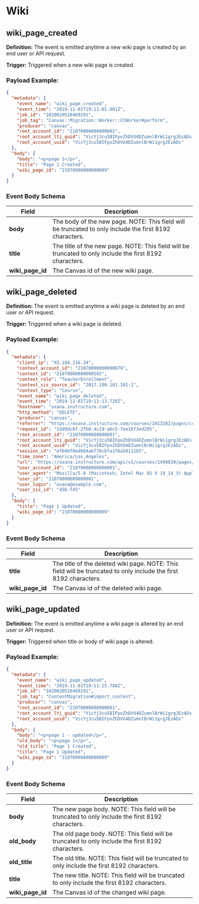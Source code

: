 Wiki
==============

<h2 id="wiki_page_created">wiki_page_created</h2>

**Definition:** The event is emitted anytime a new wiki page is created by an end user or API request.

**Trigger:** Triggered when a new wiki page is created.




### Payload Example:

```json
{
  "metadata": {
    "event_name": "wiki_page_created",
    "event_time": "2019-11-01T19:11:05.861Z",
    "job_id": "1020020528469291",
    "job_tag": "Canvas::Migration::Worker::CCWorker#perform",
    "producer": "canvas",
    "root_account_id": "21070000000000001",
    "root_account_lti_guid": "VicYj3cu5BIFpoZhDVU4DZumnlBrWi1grgJEzADs.oxana.instructure.com",
    "root_account_uuid": "VicYj3cu5BIFpoZhDVU4DZumnlBrWi1grgJEzADs"
  },
  "body": {
    "body": "<p>page 1</p>",
    "title": "Page 1 Created",
    "wiki_page_id": "21070000000000009"
  }
}
```




### Event Body Schema

| Field | Description |
|-|-|
| **body** | The body of the new page. NOTE: This field will be truncated to only include the first 8192 characters. |
| **title** | The title of the new page. NOTE: This field will be truncated to only include the first 8192 characters. |
| **wiki_page_id** | The Canvas id of the new wiki page. |



<h2 id="wiki_page_deleted">wiki_page_deleted</h2>

**Definition:** The event is emitted anytime a wiki page is deleted by an end user or API request.

**Trigger:** Triggered when a wiki page is deleted.




### Payload Example:

```json
{
  "metadata": {
    "client_ip": "93.184.216.34",
    "context_account_id": "21070000000000079",
    "context_id": "21070000000000565",
    "context_role": "TeacherEnrollment",
    "context_sis_source_id": "2017.100.101.101-1",
    "context_type": "Course",
    "event_name": "wiki_page_deleted",
    "event_time": "2019-11-01T19:11:13.729Z",
    "hostname": "oxana.instructure.com",
    "http_method": "DELETE",
    "producer": "canvas",
    "referrer": "https://oxana.instructure.com/courses/1013182/pages/ccs-online-logo-instructions?module_item_id=9653761",
    "request_id": "1dd9dc6f-2fb0-4c19-a6c5-7ee1bf3ed295",
    "root_account_id": "21070000000000001",
    "root_account_lti_guid": "VicYj3cu5BIFpoZhDVU4DZumnlBrWi1grgJEzADs.oxana.instructure.com",
    "root_account_uuid": "VicYj3cu5BIFpoZhDVU4DZumnlBrWi1grgJEzADs",
    "session_id": "ef686f8ed684abf78cbfa1f6a58112b5",
    "time_zone": "America/Los_Angeles",
    "url": "https://oxana.instructure.com/api/v1/courses/1499839/pages/ccs-online-logo-instructions",
    "user_account_id": "21070000000000001",
    "user_agent": "Mozilla/5.0 (Macintosh; Intel Mac OS X 10_14_3) AppleWebKit/537.36 (KHTML, like Gecko) Chrome/73.0.3683.103 Safari/537.36",
    "user_id": "21070000000000001",
    "user_login": "oxana@example.com",
    "user_sis_id": "456-T45"
  },
  "body": {
    "title": "Page 1 Updated",
    "wiki_page_id": "21070000000000009"
  }
}
```




### Event Body Schema

| Field | Description |
|-|-|
| **title** | The title of the deleted wiki page. NOTE: This field will be truncated to only include the first 8192 characters. |
| **wiki_page_id** | The Canvas id of the deleted wiki page. |



<h2 id="wiki_page_updated">wiki_page_updated</h2>

**Definition:** The event is emitted anytime a wiki page is altered by an end user or API request.

**Trigger:** Triggered when title or body of wiki page is altered.




### Payload Example:

```json
{
  "metadata": {
    "event_name": "wiki_page_updated",
    "event_time": "2019-11-01T19:11:25.788Z",
    "job_id": "1020020528469291",
    "job_tag": "ContentMigration#import_content",
    "producer": "canvas",
    "root_account_id": "21070000000000001",
    "root_account_lti_guid": "VicYj3cu5BIFpoZhDVU4DZumnlBrWi1grgJEzADs.oxana.instructure.com",
    "root_account_uuid": "VicYj3cu5BIFpoZhDVU4DZumnlBrWi1grgJEzADs"
  },
  "body": {
    "body": "<p>page 1 - updated</p>",
    "old_body": "<p>page 1</p>",
    "old_title": "Page 1 Created",
    "title": "Page 1 Updated",
    "wiki_page_id": "21070000000000009"
  }
}
```




### Event Body Schema

| Field | Description |
|-|-|
| **body** | The new page body. NOTE: This field will be truncated to only include the first 8192 characters. |
| **old_body** | The old page body. NOTE: This field will be truncated to only include the first 8192 characters. |
| **old_title** | The old title. NOTE: This field will be truncated to only include the first 8192 characters. |
| **title** | The new title. NOTE: This field will be truncated to only include the first 8192 characters. |
| **wiki_page_id** | The Canvas id of the changed wiki page. |



